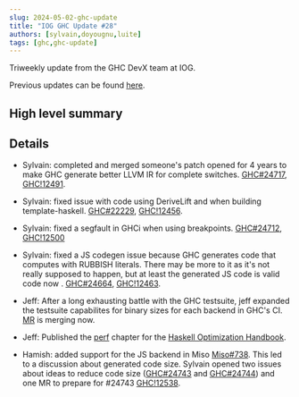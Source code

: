 ```yaml
---
slug: 2024-05-02-ghc-update
title: "IOG GHC Update #28"
authors: [sylvain,doyougnu,luite]
tags: [ghc,ghc-update]
---
```


Triweekly update from the GHC DevX team at IOG.

<!-- truncate -->

Previous updates can be found [here](https://engineering.iog.io/tags/ghc-update).

## High level summary


## Details

- Sylvain: completed and merged someone's patch opened for 4 years to make GHC
  generate better LLVM IR for complete switches.
  [GHC#24717](https://gitlab.haskell.org/ghc/ghc/-/issues/24717),
  [GHC!12491](https://gitlab.haskell.org/ghc/ghc/-/merge_requests/12491).

- Sylvain: fixed issue with code using DeriveLift and when building
  template-haskell.
  [GHC#22229](https://gitlab.haskell.org/ghc/ghc/-/issues/22229),
  [GHC!12456](https://gitlab.haskell.org/ghc/ghc/-/merge_requests/12456).

- Sylvain: fixed a segfault in GHCi when using breakpoints.
  [GHC#24712](https://gitlab.haskell.org/ghc/ghc/-/issues/24712),
  [GHC!12500](https://gitlab.haskell.org/ghc/ghc/-/merge_requests/12500)

- Sylvain: fixed a JS codegen issue because GHC generates code that computes
  with RUBBISH literals. There may be more to it as it's not really supposed to
  happen, but at least the generated JS code is valid code now .
  [GHC#24664](https://gitlab.haskell.org/ghc/ghc/-/issues/24664),
  [GHC!12463](https://gitlab.haskell.org/ghc/ghc/-/merge_requests/12463).

- Jeff: After a long exhausting battle with the GHC testsuite, jeff expanded the testsuite capabilites for binary sizes for each backend in GHC's CI. [MR](https://gitlab.haskell.org/ghc/ghc/-/merge_requests/12372#c591f85f122007bac88228c5ff6fd76b40e6a811) is merging now.

- Jeff: Published the [perf](https://haskell.foundation/hs-opt-handbook.github.io/src/Measurement_Observation/Binary_Profiling/linux_perf.html#perf-chapter) chapter for the [Haskell Optimization Handbook](https://github.com/haskellfoundation/hs-opt-handbook.github.io).

- Hamish: added support for the JS backend in Miso
  [Miso#738](https://github.com/dmjio/miso/pull/738). This led to a discussion
  about generated code size. Sylvain opened two issues about ideas to reduce
  code size ([GHC#24743](https://gitlab.haskell.org/ghc/ghc/-/issues/24743) and
  [GHC#24744](https://gitlab.haskell.org/ghc/ghc/-/issues/24744)) and one MR to
  prepare for #24743
  [GHC!12538](https://gitlab.haskell.org/ghc/ghc/-/merge_requests/12538).
